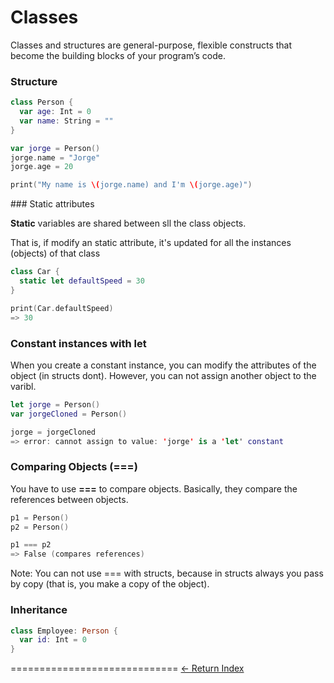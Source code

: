 # Classes

Classes and structures are general-purpose, flexible constructs that become the building blocks of your program’s code.

### Structure

```Swift
class Person {
  var age: Int = 0
  var name: String = ""
}

var jorge = Person()
jorge.name = "Jorge"
jorge.age = 20

print("My name is \(jorge.name) and I'm \(jorge.age)")
```

### Static attributes

**Static** variables are shared between sll the class objects.

That is, if modify an static attribute, it's updated for all the instances (objects) of that class

```Swift
class Car {
  static let defaultSpeed = 30
}

print(Car.defaultSpeed)
=> 30
```

### Constant instances with let

When you create a constant instance, you can modify the attributes of the object (in structs dont). However, you can not assign another object to the varibl.

```Swift
let jorge = Person()
var jorgeCloned = Person()

jorge = jorgeCloned
=> error: cannot assign to value: 'jorge' is a 'let' constant
```

### Comparing Objects (===)

You have to use **===** to compare objects. Basically, they compare the references between objects.

```Swift
p1 = Person()
p2 = Person()

p1 === p2
=> False (compares references)
```

Note: You can not use === with structs, because in structs always you pass by copy (that is, you make a copy of the object).

### Inheritance

```Swift
class Employee: Person {
  var id: Int = 0
}
```

=============================
[<- Return Index](/README.md)

